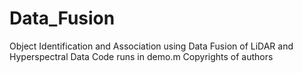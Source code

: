# Data_Fusion
Object Identification and Association using Data Fusion of LiDAR and Hyperspectral Data
Code runs in demo.m
Copyrights of authors
